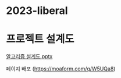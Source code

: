 # 2023-liberal

# 프로젝트 설계도
[알고리즘 설계도.pptx](https://github.com/dkfrkawk/2023-liberal/files/12546267/default.pptx)

페이지 배포 (https://moaform.com/q/W5UQa8)
